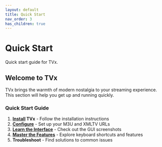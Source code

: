 ```yaml
---
layout: default
title: Quick Start
nav_order: 3
has_children: true
---
```


# Quick Start

Quick start guide for TVx.

## Welcome to TVx

TVx brings the warmth of modern nostalgia to your streaming experience. This section will help you get up and running quickly.

### Quick Start Guide

1. **[Install](../install/index.html) TVx** - Follow the installation instructions
2. **[Configure](../install/prerequisites.html#required-configuration)** -  Set up your M3U and XMLTV URLs
3. **[Learn the Interface](gui.html)** - Check out the GUI screenshots
4. **[Master the Features](keyboard-shortcuts.html)** - Explore keyboard shortcuts and features
5. **Troubleshoot** - Find solutions to common issues
